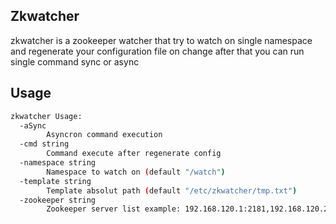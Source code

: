 Zkwatcher
---------
zkwatcher is a zookeeper watcher that try to watch on single namespace and regenerate your configuration file on change
 after that you can run single command sync or async

Usage
-----
```bash
zkwatcher Usage:
  -aSync
        Asyncron command execution
  -cmd string
        Command execute after regenerate config
  -namespace string
        Namespace to watch on (default "/watch")
  -template string
        Template absolut path (default "/etc/zkwatcher/tmp.txt")
  -zookeeper string
        Zookeeper server list example: 192.168.120.1:2181,192.168.120.2:2181,.. (default "192.168.120.81:2181,192.168.120.82:2181")
```